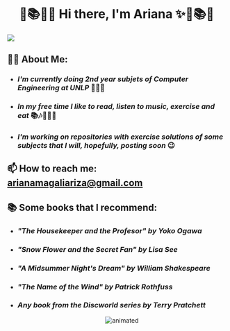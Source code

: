   # <h1 align="center"> 🧮📚✨🍒  Hi there, I'm Ariana ✨🍒📚🧮 </h1>

<picture>
  <img src="https://images8.alphacoders.com/999/999765.jpg"> 
</picture>

## 👩🏻 About Me:

- ### ***I'm currently doing 2nd year subjets of Computer Engineering at UNLP*** 👩🏻‍💻
- ### ***In my free time I like to read, listen to music, exercise and eat*** 📚🎶🏃‍♀️🥪
- ### ***I'm working on repositories with exercise solutions of some subjects that I will, hopefully, posting soon*** 😉  
  
## 📫 How to reach me: arianamagaliariza@gmail.com  
  
## 📚 Some books that I recommend:
- ### ***"The Housekeeper and the Profesor" by Yoko Ogawa***
- ### ***"Snow Flower and the Secret Fan" by Lisa See***
- ### ***"A Midsummer Night's Dream" by William Shakespeare***
- ### ***"The Name of the Wind" by Patrick Rothfuss***
- ### ***Any book from the Discworld series by Terry Pratchett***

  <p align="center">
  <img src="https://media3.giphy.com/media/v1.Y2lkPTc5MGI3NjExb3B0ZXlqeHd5YnZwOHRyMDRkYjU2bjVreG1ndWEyenM4dDMzYTM1ZiZlcD12MV9pbnRlcm5hbF9naWZfYnlfaWQmY3Q9Zw/1n8aCVo4RsN3kXLQ4B/giphy.gif" alt="animated" />

<!--
**ArianaMagaliAriza/ArianaMagaliAriza** is a ✨ _special_ ✨ repository because its `README.md` (this file) appears on your GitHub profile.

Here are some ideas to get you started:
https://i.pinimg.com/originals/d2/a1/7d/d2a17d2bb2628f844036cd01524c8243.jpg
- 🔭 I’m currently working on ...
- 🌱 I’m currently learning ...
- 👯 I’m looking to collaborate on ...
- 🤔 I’m looking for help with ...
- 💬 Ask me about ...
- 📫 How to reach me: ...
- 😄 Pronouns: ...
- ⚡ Fun fact: ...
-->
